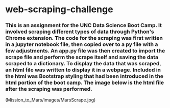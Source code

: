 # web-scraping-challenge
### This is an assignment for the UNC Data Science Boot Camp. It involved scraping different types of data through Python's Chrome extension. The code for the scraping was first written in a jupyter notebook file, then copied over to a py file with a few adjustments. An app.py file was then created to import the scrape file and perform the scrape itself and saving the data scraped to a dictionary. To display the data that was scraped, an html file was written to display it in a webpage. Included in the html was Bootstrap styling that had been introduced in the html portion of the boot camp. The image below is the html file after the scraping was performed.

(Mission_to_Mars/images/MarsScrape.jpg)
